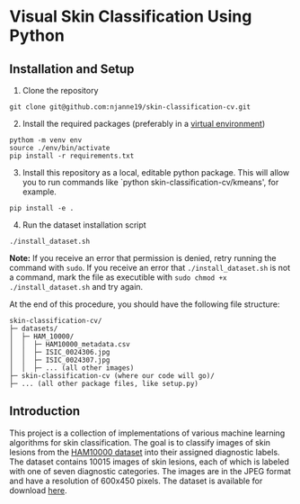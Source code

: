 # Visual Skin Classification Using Python

## Installation and Setup
1. Clone the repository
```
git clone git@github.com:njanne19/skin-classification-cv.git
```
2. Install the required packages (preferably in a [virtual environment](https://docs.python.org/3/library/venv.html))
```
pythom -m venv env
source ./env/bin/activate
pip install -r requirements.txt
```
3. Install this repository as a local, editable python package. This will allow you to run commands like `python skin-classification-cv/kmeans', for example. 
```
pip install -e .
```
4. Run the dataset installation script
```
./install_dataset.sh
```
**Note:** If you receive an error that permission is denied, retry running the command with `sudo`. If you receive an error that `./install_dataset.sh` is not a command, mark the file as executible with `sudo chmod +x ./install_dataset.sh` and try again. 

At the end of this procedure, you should have the following file structure: 

```
skin-classification-cv/
├─ datasets/
│  ├─ HAM_10000/
│  │  ├─ HAM10000_metadata.csv
│  │  ├─ ISIC_0024306.jpg
│  │  ├─ ISIC_0024307.jpg
│  │  ├─ ... (all other images) 
├─ skin-classification-cv (where our code will go)/
├─ ... (all other package files, like setup.py)
```

## Introduction
This project is a collection of implementations of various machine learning algorithms for skin classification. The goal is to classify images of skin lesions from the [HAM10000 dataset](https://paperswithcode.com/dataset/ham10000-1#:~:text=HAM10000%20is%20a%20dataset%20of,for%20detecting%20pigmented%20skin%20lesions.) into their assigned diagnostic labels. The dataset contains 10015 images of skin lesions, each of which is labeled with one of seven diagnostic categories. The images are in the JPEG format and have a resolution of 600x450 pixels. The dataset is available for download [here](https://dataverse.harvard.edu/dataset.xhtml?persistentId=doi:10.7910/DVN/DBW86T).

